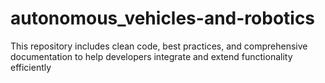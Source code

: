 # autonomous_vehicles-and-robotics
This repository includes clean code, best practices, and comprehensive documentation to help developers integrate and extend functionality efficiently
